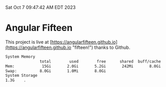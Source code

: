 Sat Oct  7 09:47:42 AM EDT 2023

# Angular Fifteen


This project is live at [https://angularfifteen.github.io](https://angularfifteen.github.io "fifteen!") thanks to Github.

```bash
System Memory
               total        used        free      shared  buff/cache   available
Mem:            15Gi       2.0Gi       5.2Gi       242Mi       8.0Gi        12Gi
Swap:          8.0Gi       1.0Mi       8.0Gi
System Storage
1.3G	.
```
```bash
